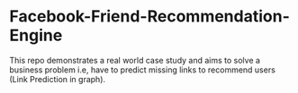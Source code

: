 # Facebook-Friend-Recommendation-Engine
This repo demonstrates a real world case study and aims to solve a business problem i.e, have to predict missing links to recommend users (Link Prediction in graph).
